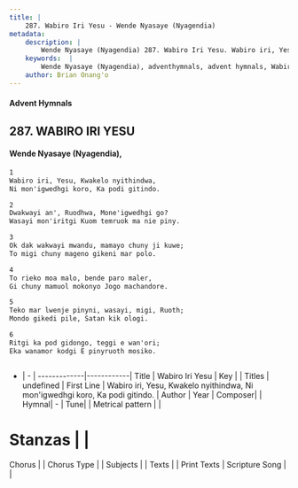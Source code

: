 ```yaml
---
title: |
    287. Wabiro Iri Yesu - Wende Nyasaye (Nyagendia)
metadata:
    description: |
        Wende Nyasaye (Nyagendia) 287. Wabiro Iri Yesu. Wabiro iri, Yesu, Kwakelo nyithindwa, Ni mon'igwedhgi koro, Ka podi gitindo.  
    keywords:  |
        Wende Nyasaye (Nyagendia), adventhymnals, advent hymnals, Wabiro Iri Yesu, Wabiro iri, Yesu, Kwakelo nyithindwa, Ni mon'igwedhgi koro, Ka podi gitindo.. 
    author: Brian Onang'o
---
```


#### Advent Hymnals
## 287. WABIRO IRI YESU
####  Wende Nyasaye (Nyagendia),

```txt
1
Wabiro iri, Yesu, Kwakelo nyithindwa,
Ni mon'igwedhgi koro, Ka podi gitindo.

2
Dwakwayi an', Ruodhwa, Mone'igwedhgi go?
Wasayi mon'iritgi Kuom temruok ma nie piny.

3
Ok dak wakwayi mwandu, mamayo chuny ji kuwe;
To migi chuny mageno gikeni mar polo.

4
To rieko moa malo, bende paro maler,
Gi chuny mamuol mokonyo Jogo machandore.

5
Teko mar lwenje pinyni, wasayi, migi, Ruoth;
Mondo gikedi pile, Satan kik ologi.

6
Ritgi ka pod gidongo, teggi e wan'ori;
Eka wanamor kodgi E pinyruoth mosiko.



```

- |   -  |
-------------|------------|
Title | Wabiro Iri Yesu |
Key |  |
Titles | undefined |
First Line | Wabiro iri, Yesu, Kwakelo nyithindwa, Ni mon'igwedhgi koro, Ka podi gitindo. |
Author | 
Year | 
Composer| |
Hymnal|  - |
Tune|  |
Metrical pattern | |
# Stanzas |  |
Chorus |  |
Chorus Type |  |
Subjects | |
Texts |  |
Print Texts | 
Scripture Song |  |
    
